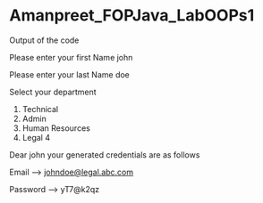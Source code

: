# Amanpreet_FOPJava_LabOOPs1

Output of the code

Please enter your first Name
john

Please enter your last Name
doe

Select your department 
1. Technical 
2. Admin 
3. Human Resources 
4. Legal
4



Dear john your generated credentials are as follows 

Email --> johndoe@legal.abc.com

Password --> yT7@k2qz

 
